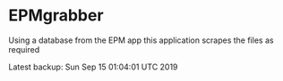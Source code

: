 # EPMgrabber
Using a database from the EPM app this application scrapes the files as required


Latest backup: Sun Sep 15 01:04:01 UTC 2019
